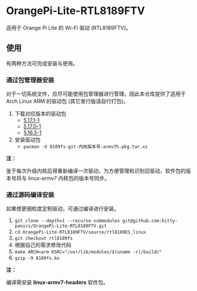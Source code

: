 # OrangePi-Lite-RTL8189FTV

适用于 Orange Pi Lite 的 Wi-Fi 驱动 (RTL8189FTV)。

## 使用

有两种方法可完成安装与使用。

### 通过包管理器安装

对于一切系统文件，应尽可能使用包管理器进行管理。因此本仓库提供了适用于 Arch Linux ARM
的驱动包 (其它发行版请自行打包)。

1. 下载对应版本的驱动包
    - [5.17.1-1]
    - [5.17.0-1]
    - [5.16.5-1]
2. 安装驱动包
    - `pacman -U 8189fs-git-内核版本号-armv7h.pkg.tar.xz`

[5.17.1-1]: binary/5.17.1-1/8189fs-git-5.17.1-1-armv7h.pkg.tar.xz
[5.17.0-1]: binary/5.17.0-1/8189fs-git-5.17.0-1-armv7h.pkg.tar.xz
[5.16.5-1]: binary/5.16.5-1/8189fs-git-5.16.5-1-armv7h.pkg.tar.xz

**注：**

鉴于每次升级内核后得重新编译一次驱动，为方便管理和识别旧驱动，软件包的版本号将与 linux-armv7
内核包的版本号同步。

### 通过源码编译安装

如果想更细粒度定制驱动，可通过编译进行安装。

1. `git clone --depth=1 --recurse-submodules git@github.com:kitty-panics/OrangePi-Lite-RTL8189FTV.git`
2. `cd OrangePi-Lite-RTL8189FTV/source/rtl8189ES_linux`
3. `git checkout rtl8189fs`
4. 根据自己的需求修改代码
5. `make ARCH=arm KSRC="/usr/lib/modules/$(uname -r)/build/"`
6. `gzip -9 8189fs.ko`

**注：**

编译需安装 **linux-armv7-headers** 软件包。
